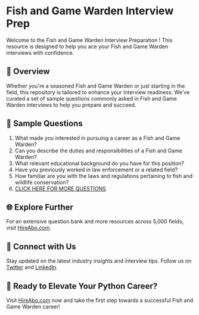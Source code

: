 # Fish and Game Warden Interview Prep

Welcome to the Fish and Game Warden Interview Preparation ! This resource is designed to help you ace your Fish and Game Warden interviews with confidence.

## 🚀 Overview

Whether you're a seasoned Fish and Game Warden or just starting in the field, this repository is tailored to enhance your interview readiness. We've curated a set of sample questions commonly asked in Fish and Game Warden interviews to help you prepare and succeed.

## 📝 Sample Questions

1. What made you interested in pursuing a career as a Fish and Game Warden?
2. Can you describe the duties and responsibilities of a Fish and Game Warden?
3. What relevant educational background do you have for this position?
4. Have you previously worked in law enforcement or a related field?
5. How familiar are you with the laws and regulations pertaining to fish and wildlife conservation?
6. [CLICK HERE FOR MORE QUESTIONS](https://hireabo.com/job/9_3_17/Fish%20and%20Game%20Warden)

## 🌐 Explore Further

For an extensive question bank and more resources across 5,000 fields, visit [HireAbo.com](https://www.hireabo.com).

## 📱 Connect with Us

Stay updated on the latest industry insights and interview tips. Follow us on [Twitter](https://twitter.com/hireabo) and [LinkedIn](https://www.linkedin.com/in/hire-abo-3609972a8/).

## 🚀 Ready to Elevate Your Python Career?

Visit [HireAbo.com](https://www.hireabo.com) now and take the first step towards a successful Fish and Game Warden career!